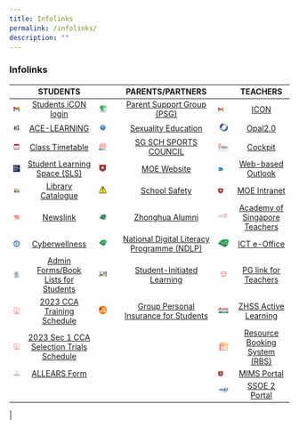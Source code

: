 ```yaml
---
title: Infolinks
permalink: /infolinks/
description: ""
---
```

### **Infolinks**

|  | STUDENTS |  | PARENTS/PARTNERS |  | TEACHERS |
|---|:---:|---|:---:|---|:---:|
| <img src="/images/Icon.png"> | [Students iCON login](https://workspace.google.com/dashboard) | <img src="/images/PSG.png" style="width:50%">  | [Parent Support Group (PSG)](https://staging.d1ph2u5puaqsvh.amplifyapp.com/about-us/psg/) |<img src="/images/Icon.png" style="width:50%"> | [ICON](https://icon.moe.edu.sg/) |
| <img src="/images/s2.png"> | [ACE-LEARNING](https://www.ace-learning.com/) |<img src="/images/SE.png" style="width:50%">  | [Sexuality Education](https://staging.d1ph2u5puaqsvh.amplifyapp.com/sex-edu) | <img src="/images/OPAL.png">  | [Opal2.0](https://www.opal2.moe.edu.sg/app/learner) |
| <img src="/images/s3.png">| [Class Timetable](https://staging.d1ph2u5puaqsvh.amplifyapp.com/announcements/class-timetable-for-202/) |<img src="/images/SSSC.png" style="width:50%"> | [SG SCH SPORTS COUNCIL](https://nsg.moe.edu.sg/sssc) | <img src= "/images/t3.png"> | [Cockpit](https://schoolcockpit.moe.gov.sg/)  |
|<img src="/images/SLS.png"> | [Student Learning Space (SLS)](https://vle.learning.moe.edu.sg/) | <img src="/images/MOE.png" style="width:50%"> | [MOE Website](https://www.moe.gov.sg/) | <img src="/images/Outlook.png" style="width:50%">  | [Web-based Outlook](https://schools.gov.sg) |
|<img src="/images/s5.png"> | [Library Catalogue](https://schoolibrary.moe.edu.sg/zhonghuasec) | <img src="/images/SS.png" style="width:50%">  | [School Safety](https://intranet.moe.gov.sg/schoolsafety/)  | <img src="/images/MOE.png" style="width:50%"> | [MOE Intranet](https://intranet.moe.gov.sg/)  |
| <img src="/images/s6.png"> | [Newslink](https://www.newslink.sg/user/Login.action?login=&loginKey=vyTVq8L4j1coT5p9N6ZOau2kD%2FHuyVB0EnG7V35h6ZQ%3D%0D%0A) | <img src="/images/p6.jpg" style="width:50%"> | [Zhonghua Alumni](https://zhonghua-alumni.org.sg/) | <img src="/images/AST.jpg">  | [Academy of Singapore Teachers](https://academyofsingaporeteachers.moe.edu.sg/) |
|<img src="/images/s7.png"> | [Cyberwellness](https://www.csa.gov.sg/gosafeonline/) | <img src="/images/logo.png" style="width:50%"> | [National Digital Literacy Programme (NDLP)](https://sites.google.com/moe.edu.sg/zhssndlp) | <img src="/images/logo.png">  | [ICT e-Office](https://sites.google.com/moe.edu.sg/zhssictoffice/home) |
| <img src="/images/s8.jpeg"> | [Admin Forms/Book Lists for Students](https://staging.d1ph2u5puaqsvh.amplifyapp.com/announcements/admin-forms-Book-Lists-for-students/) | <img src="/images/SIL.jpg" style="width:50%"> | [Student-Initiated Learning](https://sites.google.com/moe.edu.sg/zhsssil) | <img src="/images/PG.png">  | [PG link for Teachers](https://pg.moe.edu.sg/) |
| <img src="/images/PDF.png"> | [2023 CCA Training Schedule](/files/2022%20cca%20schedule.pdf) |<img src="/images/ntuc.png" style="width:50%">  | [Group Personal Insurance for Students](https://www.income.com.sg/group-insurance-for-schools-and-moe-personnel/group-personal-accident-for-students) | ![](/images/t9.jpg) | [ZHSS Active Learning](https://sites.google.com/moe.edu.sg/zhssactive/home) |
|<img src="/images/PDF.png">| [2023 Sec 1 CCA Selection Trials Schedule](/files/cca%20trials.pdf) |  |  |<img src="/images/RBS.png">| [Resource Booking System (RBS)](https://rbs.avero-tech.com/) |
|<img src="/images/All Ears.png"> | [ALLEARS Form](https://forms.moe.edu.sg/) |  |  |<img src="/images/MOE.png" style="width:50%"> | [MIMS Portal](https://portal.mims.moe.gov.sg/) |
|  |     |  |     | <img src="/images/SSOE2.jpg">| [SSOE 2 Portal](https://adfs.schools.moe.edu.sg/adfs/ls/?SAMLRequest=jVJbT8IwFP4rS9%2FZpVxt2BKEGElQF5g%2B%2BFa6M2jStbOnm%2FrvHQMDPkB8Pf1u53ydIi8Vrdisdnu9ho8a0HlfpdLIji8xqa1mhqNEpnkJyJxgm9nTilE%2FZJU1zgijiDdDBOuk0XOjsS7BbsA2UsDrehWTvXMVsiBANED90oAPee3jLtC8qfgO%2FNwQb9FaS80PGmcGzwv0UeyNUXhJPMwDhQHxHowV0MWPScEVAvGWi5hsnudCjIfjkE76UPRHvMi3k0EhxpPBoKBiANBvgZhyRNnAmYpYw1Kj49rFhIaU9sK7Hh1lIWV0yKKRH0b0nXjpafF7qXOpd7evtD2CkD1mWdpLXzZZJ9DIHOxzi%2F7ngd7AYnecVpMk064f1gW2l5XdzsJ%2FeyLJNdNpcCl9MqrYIelykRolxbc3U8p8zi1w16Z3toauiJK76%2B6RH3UTmfeKDspqjRUIWUjISZCcbP%2F%2BxeQH&RelayState=https%3A%2F%2Fssoe2.moe.edu.sg%2Fnavpage.do) |
|